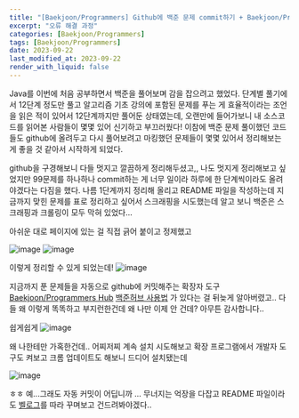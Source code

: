 ```yaml
---
title: "[Baekjoon/Programmers] Github에 백준 문제 commit하기 + Baekjoon/ProgrammersHub"
excerpt: "오류 해결 과정"
categories: [Baekjoon/Programmers]
tags: [Baekjoon/Programmers]
date: 2023-09-22
last_modified_at: 2023-09-22
render_with_liquid: false
---
```

Java를 이번에 처음 공부하면서 백준을 풀어보며 감을 잡으려고 했었다. 단계별 풀기에서 12단계 정도만 풀고 알고리즘 기초 강의에 포함된 문제를 푸는 게 효율적이라는 조언을 읽은 적이 있어서 12단계까지만 풀어둔 상태였는데, 오랜만에 들어가보니 내 소스코드를 읽어본 사람들이 몇몇 있어 신기하고 부끄러웠다!
이참에 백준 문제 풀이했던 코드들도 github에 올려두고 다시 풀어보려고 마킹했던 문제들이 몇몇 있어서 정리해보는 게 좋을 것 같아서 시작하게 되었다.

github을 구경해보니 다들 멋지고 깔끔하게 정리해두셨고,, 나도 멋지게 정리해보고 싶었지만 99문제를 하나하나 commit하는 게 너무 일이라 하루에 한 단계씩이라도 올려야겠다는 다짐을 했다.
나름 1단계까지 정리해 올리고 README 파일을 작성하는데 지금까지 맞힌 문제를 표로 정리하고 싶어서 스크래핑을 시도했는데 알고 보니 백준은 스크래핑과 크롤링이 모두 막혀 있었다...

아쉬운 대로 페이지에 있는 걸 직접 긁어 붙이고 정제했고

![image](https://github.com/yeondori/yeondori.github.io/assets/93027942/7f8d0fe4-e819-4b42-8bf0-24c56d974c5f)
![image](https://github.com/yeondori/yeondori.github.io/assets/93027942/2668934f-9b45-4723-bd4f-b06967c39493)

이렇게 정리할 수 있게 되었는데!
![image](https://github.com/yeondori/yeondori.github.io/assets/93027942/2349bca8-bc93-4329-af21-7168d47c975f)

지금까지 푼 문제들을 자동으로 github에 커밋해주는 확장자 도구 [Baekjoon/Programmers Hub](https://chrome.google.com/webstore/detail/%EB%B0%B1%EC%A4%80%ED%97%88%EB%B8%8CBaekjoon/Programmershub/ccammcjdkpgjmcpijpahlehmapgmphmk?hl=ko)  [백준허브 사용법](https://oliviakim.tistory.com/34) 가 있다는 걸 뒤늦게 알아버렸고.. 다들 왜 이렇게 똑똑하고 부지런한건데 왜 나만 이제 안 건데? 아무튼 감사합니다..

쉽게쉽게 
![image](https://github.com/yeondori/yeondori.github.io/assets/93027942/856c274f-016a-4a59-8f52-c6929e7dbc55)

왜 나한테만 가혹한건데.. 어찌저찌 계속 설치 시도해보고 확장 프로그램에서 개발자 도구도 켜보고 크롬 업데이트도 해보니 드디어 설치됐는데

![image](https://github.com/yeondori/yeondori.github.io/assets/93027942/396e9d81-5366-47f2-8396-c45c5ad32880)

ㅎㅎ 예...그래도 자동 커밋이 어딥니까 ... 무너지는 억장을 다잡고 README 파일이라도 [벨로그](https://velog.io/@betterfuture4/%EA%B9%83%ED%97%88%EB%B8%8C-%EC%9E%94%EB%94%94%EC%97%90-%EB%AC%BC-%EC%A3%BC%EA%B8%B0feat.Baekjoon/ProgrammersHub%EB%A1%9C-%EB%B0%B1%EC%A4%80-%EB%AC%B8%EC%A0%9C-%EC%9E%90%EB%8F%99-%EC%97%85%EB%A1%9C%EB%93%9C)를 따라 꾸며보고 건드려봐야겠다.. 




